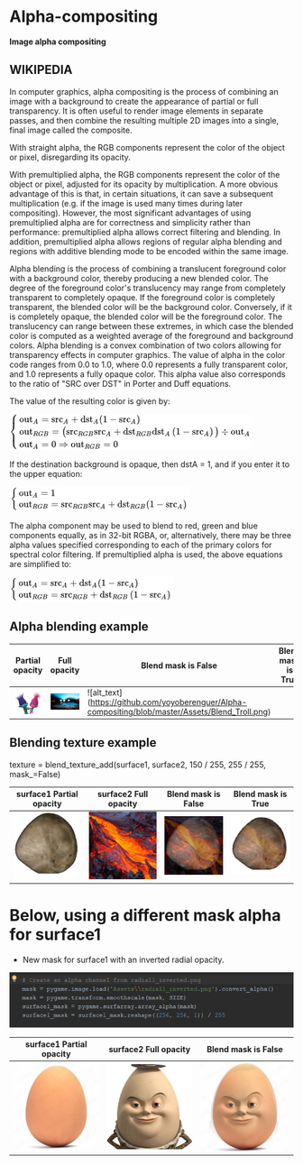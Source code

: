 # Alpha-compositing

**Image alpha compositing**

## WIKIPEDIA

In computer graphics, alpha compositing is the process of combining an image with a background to create 
the appearance of partial or full transparency. It is often useful to render image elements in separate 
passes, and then combine the resulting multiple 2D images into a single, final image called the composite.

With straight alpha, the RGB components represent the color of the object or pixel, disregarding its opacity.

With premultiplied alpha, the RGB components represent the color of the object or pixel, adjusted for its 
opacity by multiplication. A more obvious advantage of this is that, in certain situations, it can save a 
subsequent multiplication (e.g. if the image is used many times during later compositing). However, the most 
significant advantages of using premultiplied alpha are for correctness and simplicity rather than 
performance: premultiplied alpha allows correct filtering and blending. In addition, premultiplied alpha 
allows regions of regular alpha blending and regions with additive blending mode to be encoded within the same image.

Alpha blending is the process of combining a translucent foreground color with a background color, 
thereby producing a new blended color. The degree of the foreground color's translucency may range from completely
transparent to completely opaque. If the foreground color is completely transparent, the blended color will be the
background color. Conversely, if it is completely opaque, the blended color will be the foreground color. 
The translucency can range between these extremes, in which case the blended color is computed as a weighted average
of the foreground and background colors.
Alpha blending is a convex combination of two colors allowing for transparency effects in computer graphics. 
The value of alpha in the color code ranges from 0.0 to 1.0, where 0.0 represents a fully transparent color,
and 1.0 represents a fully opaque color. 
This alpha value also corresponds to the ratio of "SRC over DST" in Porter and Duff equations.

The value of the resulting color is given by:

![alt text](https://github.com/yoyoberenguer/Alpha-compositing/blob/master/equation1.png) 

If the destination background is opaque, then dstA = 1, and if you enter it to the upper equation:

![alt text](https://github.com/yoyoberenguer/Alpha-compositing/blob/master/equation2.png)

The alpha component may be used to blend to red, green and blue components equally, as in 32-bit RGBA, or, alternatively, there may be three alpha values specified corresponding to each of the primary colors for spectral color filtering.
If premultiplied alpha is used, the above equations are simplified to:

![alt text](https://github.com/yoyoberenguer/Alpha-compositing/blob/master/equation3.png)

## Alpha blending example

Partial opacity  |  Full opacity   | Blend mask is False | Blend mask is True
-----------------|-----------------|---------------------|--------------------
![alt_text](https://github.com/yoyoberenguer/Alpha-compositing/blob/master/Assets/foreground1.png) | ![alt_text](https://github.com/yoyoberenguer/Alpha-compositing/blob/master/Assets/background1.png) | ![alt_text] (https://github.com/yoyoberenguer/Alpha-compositing/blob/master/Assets/Blend_Troll.png)

## Blending texture example

texture = blend_texture_add(surface1, surface2, 150 / 255, 255 / 255, mask_=False)

surface1 Partial opacity  |  surface2 Full opacity               | Blend mask is False | Blend mask is True 
--------------------------|--------------------------------------|---------------------|--------------------
![alt_text](https://github.com/yoyoberenguer/Alpha-compositing/blob/master/Assets/Asteroid.png)  | ![alt_text](https://github.com/yoyoberenguer/Alpha-compositing/blob/master/Assets/Lava.png)   | ![alt_text](https://github.com/yoyoberenguer/Alpha-compositing/blob/master/Assets/Blend_no_mask.png) | ![alt_text](https://github.com/yoyoberenguer/Alpha-compositing/blob/master/Assets/Blend.png)


# Below, using a different mask alpha for surface1 

- New mask for surface1 with an inverted radial opacity.

![alt_text](https://github.com/yoyoberenguer/Alpha-compositing/blob/master/Mask1.png)

surface1 Partial opacity  |  surface2 Full opacity               | Blend mask is False 
--------------------------|--------------------------------------|---------------------
![alt_text](https://github.com/yoyoberenguer/Alpha-compositing/blob/master/Assets/Egg.png) | ![alt_text](https://github.com/yoyoberenguer/Alpha-compositing/blob/master/Assets/Humpty.jpg) | ![alt_text](https://github.com/yoyoberenguer/Alpha-compositing/blob/master/Assets/Blend_Humpty.png)
